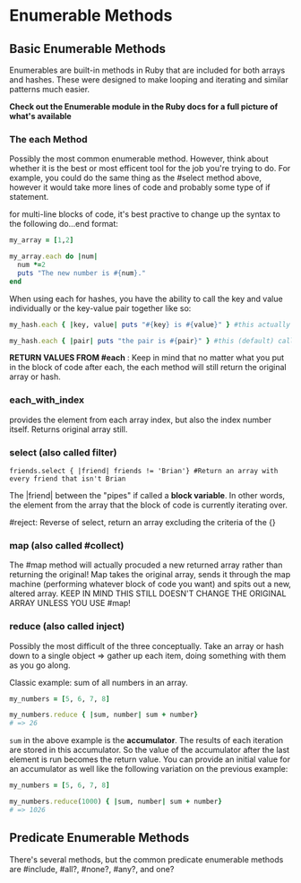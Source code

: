 # Enumerable Methods

## Basic Enumerable Methods

Enumerables are built-in methods in Ruby that are included for both arrays and hashes. These were designed to make looping and iterating and similar patterns much easier.

**Check out the Enumerable module in the Ruby docs for a full picture of what's available**

### The each Method

Possibly the most common enumerable method. However, think about whether it is the best or most efficent tool for the job you're trying to do. For example, you could do the same thing as the #select method above, however it would take more lines of code and probably some type of if statement.

for multi-line blocks of code, it's best practive to change up the syntax to the following do...end format:

```Ruby
my_array = [1,2]

my_array.each do |num|
  num *=2
  puts "The new number is #{num}."
end
```

When using each for hashes, you have the ability to call the key and value individually or the key-value pair together like so:

```ruby
my_hash.each { |key, value| puts "#{key} is #{value}" } #this actually calls them individually so you can work with them independently.

my_hash.each { |pair| puts "the pair is #{pair}" } #this (default) calls the key-value pair together in an array"
```

**RETURN VALUES FROM #each** : Keep in mind that no matter what you put in the block of code after each, the each method will still return the original array or hash.

### each_with_index

provides the element from each array index, but also the index number itself. Returns original array still.

### select (also called filter)

`friends.select { |friend| friends != 'Brian'} #Return an array with every friend that isn't Brian`

The |friend| between the "pipes" if called a **block variable**. In other words, the element from the array that the block of code is currently iterating over.

#reject: Reverse of select, return an array excluding the criteria of the {}

### map (also called #collect)

The #map method will actually procuded a new returned array rather than returning the original! Map takes the original array, sends it through the map machine (performing whatever block of code you want) and spits out a new, altered array. KEEP IN MIND THIS STILL DOESN'T CHANGE THE ORIGINAL ARRAY UNLESS YOU USE #map!

### reduce (also called inject)

Possibly the most difficult of the three conceptually. Take an array or hash down to a single object => gather up each item, doing something with them as you go along.

Classic example: sum of all numbers in an array.

```ruby
my_numbers = [5, 6, 7, 8]

my_numbers.reduce { |sum, number| sum + number}
# => 26
```

`sum` in the above example is the **accumulator**. The results of each iteration are stored in this accumulator. So the value of the accumulator after the last element is run becomes the return value. You can provide an initial value for an accumulator as well like the following variation on the previous example:

```ruby
my_numbers = [5, 6, 7, 8]

my_numbers.reduce(1000) { |sum, number| sum + number}
# => 1026
```

## Predicate Enumerable Methods

There's several methods, but the common predicate enumerable methods are #include, #all?, #none?, #any?, and one?
